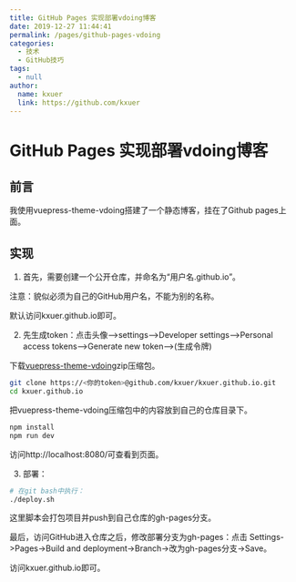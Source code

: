 ```yaml
---
title: GitHub Pages 实现部署vdoing博客
date: 2019-12-27 11:44:41
permalink: /pages/github-pages-vdoing
categories: 
  - 技术
  - GitHub技巧
tags: 
  - null
author: 
  name: kxuer
  link: https://github.com/kxuer
---
```

#  GitHub Pages 实现部署vdoing博客

## 前言

我使用vuepress-theme-vdoing搭建了一个静态博客，挂在了Github pages上面。

<!-- more -->


## 实现

1. 首先，需要创建一个公开仓库，并命名为“用户名.github.io”。

注意：貌似必须为自己的GitHub用户名，不能为别的名称。

默认访问kxuer.github.io即可。

2. 先生成token：点击头像–>settings–>Developer settings–>Personal access tokens–>Generate new token–>(生成令牌)

下载[vuepress-theme-vdoing](https://github.com/xugaoyi/vuepress-theme-vdoing.git)zip压缩包。

```sh
git clone https://<你的token>@github.com/kxuer/kxuer.github.io.git
cd kxuer.github.io
```

把vuepress-theme-vdoing压缩包中的内容放到自己的仓库目录下。

```sh
npm install
npm run dev
```

访问http://localhost:8080/可查看到页面。

3. 部署：
```sh
# 在git bash中执行：
./deploy.sh
```

这里脚本会打包项目并push到自己仓库的gh-pages分支。

最后，访问GitHub进入仓库之后，修改部署分支为gh-pages：点击 Settings->Pages->Build and deployment->Branch->改为gh-pages分支->Save。

访问kxuer.github.io即可。
